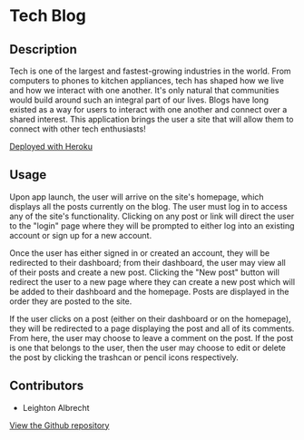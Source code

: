# Tech Blog

## Description

Tech is one of the largest and fastest-growing industries in the world. From computers to phones to kitchen appliances, tech has shaped how we live and how we interact with one another. It's only natural that communities would build around such an integral part of our lives. Blogs have long existed as a way for users to interact with one another and connect over a shared interest. This application brings the user a site that will allow them to connect with other tech enthusiasts!

[Deployed with Heroku](https://lba-techblog.herokuapp.com/)

## Usage

Upon app launch, the user will arrive on the site's homepage, which displays all the posts currently on the blog. The user must log in to access any of the site's functionality. Clicking on any post or link will direct the user to the "login" page where they will be prompted to either log into an existing account or sign up for a new account.

Once the user has either signed in or created an account, they will be redirected to their dashboard; from their dashboard, the user may view all of their posts and create a new post. Clicking the "New post" button will redirect the user to a new page where they can create a new post which will be added to their dashboard and the homepage. Posts are displayed in the order they are posted to the site.

If the user clicks on a post (either on their dashboard or on the homepage), they will be redirected to a page displaying the post and all of its comments. From here, the user may choose to leave a comment on the post. If the post is one that belongs to the user, then the user may choose to edit or delete the post by clicking the trashcan or pencil icons respectively.

## Contributors

* Leighton Albrecht

[View the Github repository](https://github.com/lbalbrecht/lba-tech-blog)